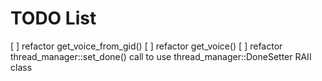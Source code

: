 # TODO List

[ ] refactor get_voice_from_gid()
[ ] refactor get_voice()
[ ] refactor thread_manager::set_done() call to use thread_manager::DoneSetter RAII class
